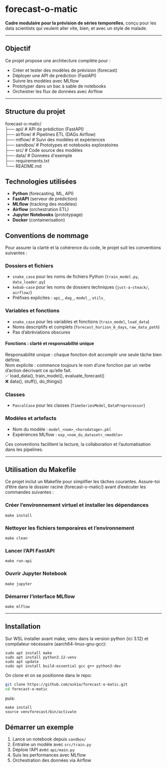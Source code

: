 #  forecast-o-matic

**Cadre modulaire pour la prévision de séries temporelles**, conçu pour les data scientists qui veulent aller vite, bien, et avec un style de malade.

---

##  Objectif

Ce projet propose une architecture complète pour :
- Créer et tester des modèles de prévision (forecast)
- Déployer une API de prédiction (FastAPI)
- Suivre les modèles avec MLflow
- Prototyper dans un bac à sable de notebooks
- Orchestrer les flux de données avec Airflow

---

##  Structure du projet
forecast-o-matic/  
├── api/           # API de prédiction (FastAPI)  
├── airflow/       # Pipelines ETL (DAGs Airflow)  
├── mlflow/        # Suivi des modèles et expériences  
├── sandbox/       # Prototypes et notebooks exploratoires  
├── src/           # Code source des modèles  
├── data/          # Données d'exemple  
├── requirements.txt  
└── README.md  

##  Technologies utilisées

- **Python** (forecasting, ML, API)
- **FastAPI** (serveur de prédiction)
- **MLflow** (tracking des modèles)
- **Airflow** (orchestration ETL)
- **Jupyter Notebooks** (prototypage)
- **Docker** (containerisation)

##  Conventions de nommage

Pour assurer la clarté et la cohérence du code, le projet suit les conventions suivantes :

###  Dossiers et fichiers
- `snake_case` pour les noms de fichiers Python (`train_model.py`, `data_loader.py`)
- `kebab-case` pour les noms de dossiers techniques (`just-a-steack/`, `airflow/`)
- Préfixes explicites : `api_`, `dag_`, `model_`, `utils_`

###  Variables et fonctions
- `snake_case` pour les variables et fonctions (`train_model`, `load_data`)
- Noms descriptifs et complets (`forecast_horizon_6_days`, `raw_data_path`)
- Pas d’abréviations obscures
####  Fonctions : clarté et responsabilité unique
Responsabilité unique : chaque fonction doit accomplir une seule tâche bien définie.  
Nom explicite : commence toujours le nom d’une fonction par un verbe d’action décrivant ce qu’elle fait.  
✅ load_data(), train_model(), evaluate_forecast()  
❌ data(), stuff(), do_things()  

###  Classes
- `PascalCase` pour les classes (`TimeSeriesModel`, `DataPreprocessor`)

###  Modèles et artefacts
- Nom du modèle : `model_<nom>_<horodatage>.pkl`
- Expériences MLflow : `exp_<nom_du_dataset>_<modèle>`


Ces conventions facilitent la lecture, la collaboration et l’automatisation dans les pipelines.

---

## Utilisation du Makefile
Ce projet inclut un Makefile pour simplifier les tâches courantes. Assure-toi d’être dans le dossier racine (forecast-o-matic/) avant d’exécuter les commandes suivantes :
### Créer l’environnement virtuel et installer les dépendances
`make install`

### Nettoyer les fichiers temporaires et l’environnement
`make clean`

### Lancer l’API FastAPI
`make run-api`

### Ouvrir Jupyter Notebook
`make jupyter`

### Démarrer l’interface MLflow
`make mlflow`

---

##  Installation
Sur WSL installer avant make, venv dans la version python (ici 3.12) et compilateur nécessaire (aarch64-linux-gnu-gcc):
```
sudo apt install make
sudo apt install python3.12-venv
sudo apt update
sudo apt install build-essential gcc g++ python3-dev
```
On clone et on se positionne dans le repo:
```bash
git clone https://github.com/ask1a/forecast-o-matic.git
cd forecast-o-matic
```
puis:
```
make install
source venvforecast/bin/activate
```


##  Démarrer un exemple

1. Lance un notebook depuis `sandbox/`
2. Entraîne un modèle avec `src/train.py`
3. Déploie l’API avec `api/main.py`
4. Suis les performances avec MLflow
5. Orchestration des données via Airflow
